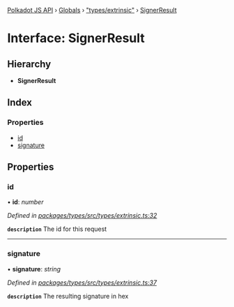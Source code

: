 [Polkadot JS API](../README.md) › [Globals](../globals.md) › ["types/extrinsic"](../modules/_types_extrinsic_.md) › [SignerResult](_types_extrinsic_.signerresult.md)

# Interface: SignerResult

## Hierarchy

* **SignerResult**

## Index

### Properties

* [id](_types_extrinsic_.signerresult.md#id)
* [signature](_types_extrinsic_.signerresult.md#signature)

## Properties

###  id

• **id**: *number*

*Defined in [packages/types/src/types/extrinsic.ts:32](https://github.com/polkadot-js/api/blob/d80d6f2a06/packages/types/src/types/extrinsic.ts#L32)*

**`description`** The id for this request

___

###  signature

• **signature**: *string*

*Defined in [packages/types/src/types/extrinsic.ts:37](https://github.com/polkadot-js/api/blob/d80d6f2a06/packages/types/src/types/extrinsic.ts#L37)*

**`description`** The resulting signature in hex
